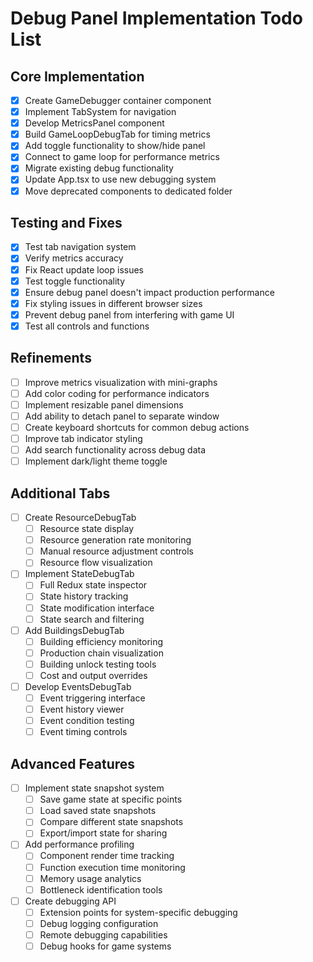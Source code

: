 # Debug Panel Implementation Todo List

## Core Implementation
- [x] Create GameDebugger container component
- [x] Implement TabSystem for navigation
- [x] Develop MetricsPanel component
- [x] Build GameLoopDebugTab for timing metrics
- [x] Add toggle functionality to show/hide panel
- [x] Connect to game loop for performance metrics
- [x] Migrate existing debug functionality
- [x] Update App.tsx to use new debugging system
- [x] Move deprecated components to dedicated folder

## Testing and Fixes
- [x] Test tab navigation system
- [x] Verify metrics accuracy
- [x] Fix React update loop issues
- [x] Test toggle functionality
- [x] Ensure debug panel doesn't impact production performance
- [x] Fix styling issues in different browser sizes
- [x] Prevent debug panel from interfering with game UI
- [x] Test all controls and functions

## Refinements
- [ ] Improve metrics visualization with mini-graphs
- [ ] Add color coding for performance indicators
- [ ] Implement resizable panel dimensions
- [ ] Add ability to detach panel to separate window
- [ ] Create keyboard shortcuts for common debug actions
- [ ] Improve tab indicator styling
- [ ] Add search functionality across debug data
- [ ] Implement dark/light theme toggle

## Additional Tabs
- [ ] Create ResourceDebugTab
  - [ ] Resource state display
  - [ ] Resource generation rate monitoring
  - [ ] Manual resource adjustment controls
  - [ ] Resource flow visualization

- [ ] Implement StateDebugTab
  - [ ] Full Redux state inspector
  - [ ] State history tracking
  - [ ] State modification interface
  - [ ] State search and filtering

- [ ] Add BuildingsDebugTab
  - [ ] Building efficiency monitoring
  - [ ] Production chain visualization
  - [ ] Building unlock testing tools
  - [ ] Cost and output overrides

- [ ] Develop EventsDebugTab
  - [ ] Event triggering interface
  - [ ] Event history viewer
  - [ ] Event condition testing
  - [ ] Event timing controls

## Advanced Features
- [ ] Implement state snapshot system
  - [ ] Save game state at specific points
  - [ ] Load saved state snapshots
  - [ ] Compare different state snapshots
  - [ ] Export/import state for sharing

- [ ] Add performance profiling
  - [ ] Component render time tracking
  - [ ] Function execution time monitoring
  - [ ] Memory usage analytics
  - [ ] Bottleneck identification tools

- [ ] Create debugging API
  - [ ] Extension points for system-specific debugging
  - [ ] Debug logging configuration
  - [ ] Remote debugging capabilities
  - [ ] Debug hooks for game systems